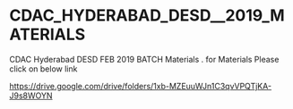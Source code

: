 # CDAC_HYDERABAD_DESD__2019_MATERIALS
CDAC Hyderabad DESD FEB 2019 BATCH Materials .
for Materials Please click on below link

https://drive.google.com/drive/folders/1xb-MZEuuWJn1C3qvVPQTjKA-J9s8WOYN
